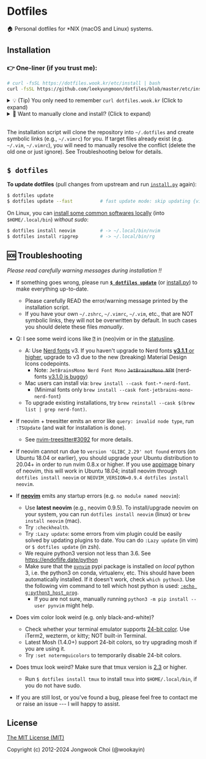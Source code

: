 Dotfiles
========

🏠 Personal dotfiles for \*NIX (macOS and Linux) systems.

Installation
------------

### 👉 One-liner (if you trust me):

```bash
# curl -fsSL https://dotfiles.wook.kr/etc/install | bash
curl -fsSL https://github.com/leekyungmoon/dotfiles/blob/master/etc/install | bash
```

<details><summary>
💡 (Tip) You only need to remember <code>curl dotfiles.wook.kr</code> (Click to expand)
</summary></p>

* Every file is accessible through `dotfiles.wook.kr` (via `curl -L` or `wget`), e.g.,
  * https://dotfiles.wook.kr/vimrc
  * https://dotfiles.wook.kr/vimrc?raw=true
  * https://dotfiles.wook.kr/bin/tb

<p></details>

<details><summary>
🤔 Want to manually clone and install? (Click to expand)
</summary><p>

```bash
$ git clone --recursive https://github.com/wookayin/dotfiles.git ~/.dotfiles
$ cd ~/.dotfiles && python install.py
```

<!--
Note: The option `-j8` (`--jobs 8`) works with Git >= 2.8 (parallel submodule fetching).
For older versions of Git, try without `-j` option.
-->

</p></details>

<br>


The installation script will clone the repository into `~/.dotfiles` and create symbolic links (e.g., `~/.vimrc`) for you.
If target files already exist (e.g. `~/.vim`, `~/.vimrc`), you will need to manually resolve the conflict (delete the old one or just ignore). See Troubleshooting below for details.


`$ dotfiles`
------------

**To update dotfiles** (pull changes from upstream and run [`install.py`][install.py] again):

```bash
$ dotfiles update
$ dotfiles update --fast          # fast update mode: skip updating {vim,zsh} plugins
```

On Linux, you can [install some common softwares locally][linux-locals.sh] (into `$HOME/.local/bin`) *without sudo*:

```bash
$ dotfiles install neovim         # -> ~/.local/bin/nvim
$ dotfiles install ripgrep        # -> ~/.local/bin/rg
```


🆘 Troubleshooting
------------------

*Please read carefully warning messages during installation !!*

* If something goes wrong, please run **[`$ dotfiles update`][dotfiles-update]** (or [install.py]) to make everything up-to-date.
    * Please carefully READ the error/warning message printed by the installation script.
    * If you have your own `~/.zshrc`, `~/.vimrc`, `~/.vim`, etc., that are NOT symbolic links,
      they will not be overwritten by default.
      In such cases you should delete these files *manually*.

* Q: I see some weird icons like `⍰` in (neo)vim or in the [statusline](https://github.com/powerline/powerline#vim-statusline).
  - A: Use [Nerd fonts](https://github.com/ryanoasis/nerd-fonts) v3. If you haven't upgrade to Nerd fonts [**v3.1.1** or higher](https://github.com/ryanoasis/nerd-fonts/releases/tag/v3.1.1), upgrade to v3 due to the new (breaking) Material Design Icons codepoints.
    - Note: `JetBrainsMono Nerd Font Mono` ~~`JetBrainsMono NFM`~~ (nerd-fonts [v3.1.0 is buggy](https://github.com/ryanoasis/nerd-fonts/issues/1434))
  - Mac users can install via: `brew install --cask font-*-nerd-font`.
    - (Minimal fonts only `brew install --cask font-jetbrains-mono-nerd-font`)
  - To upgrade existing installations, try `brew reinstall --cask $(brew list | grep nerd-font)`.

* If neovim + treesitter emits an error like `query: invalid node type`, run `:TSUpdate` (and wait for installation is done).
  * See [nvim-treesitter#3092](https://github.com/nvim-treesitter/nvim-treesitter/issues/3092) for more details.

* If neovim cannot run due to `version 'GLIBC_2.29' not found` errors (on Ubuntu 18.04 or earlier),
  you should upgrade your Ubuntu distribution to 20.04+ in order to run nvim 0.8.x or higher.
  If you use [appimage](https://github.com/neovim/neovim/releases/tag/stable) binary of neovim,
  this will work in Ubuntu 18.04; install neovim through `dotfiles install neovim` or `NEOVIM_VERSION=0.9.4 dotfiles install neovim`.

* If [**neovim**][neovim] emits any startup errors (e.g. `no module named neovim`):
    * Use **latest neovim** (e.g., neovim 0.9.5).
      To install/upgrade neovim on your system, you can run `dotfiles install neovim` (linux) or `brew install neovim` (mac).
    * Try `:checkhealth`.
    * Try `:Lazy update`: some errors from vim plugin could be easily solved by updating plugins to date.
      You can do `:Lazy update` (in vim) or `$ dotfiles update` (in zsh).
    * We require python3 version not less than 3.6. See https://endoflife.date/python
    * Make sure that the [`pynvim`](https://pypi.python.org/pypi/pynvim/) pypi package is installed on *local* python 3,
      i.e. the python3 on conda, virtualenv, etc.
      This should have been automatically installed.
      If it doesn't work, check `which python3`. Use the following vim command to tell which host python is used:
          [`:echo g:python3_host_prog`](https://github.com/wookayin/dotfiles/blob/master/nvim/init.vim).
      * If you are not sure, manually running `python3 -m pip install --user pynvim` might help.

* Does vim color look weird (e.g. only black-and-white)?
  * Check whether your terminal emulator supports [24-bit color](https://github.com/wookayin/dotfiles/pull/9). Use iTerm2, wezterm, or kitty; NOT built-in Terminal.
  * Latest Mosh (1.4.0+) support 24-bit colors, so try upgrading mosh if you are using it.
  * Try `:set notermguicolors` to temporarily disable 24-bit colors.
* Does tmux look weird? Make sure that tmux version is [2.3](etc/ubuntu-setup.sh) or higher.
    * Run `$ dotfiles install tmux` to install `tmux` into `$HOME/.local/bin`, if you do not have sudo.
* If you are still lost, or you've found a bug, please feel free to contact me or raise an issue ---
  I will happy to assist.


[neovim]: https://github.com/neovim/neovim
[dotfiles-update]: https://github.com/wookayin/dotfiles/blob/master/bin/dotfiles
[linux-locals.sh]: https://github.com/wookayin/dotfiles/blob/master/etc/linux-locals.sh
[install.py]: https://github.com/wookayin/dotfiles/blob/master/install.py


License
-------

[The MIT License (MIT)](LICENSE)

Copyright (c) 2012-2024 Jongwook Choi (@wookayin)
